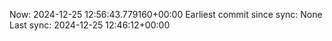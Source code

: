 Now: 2024-12-25 12:56:43.779160+00:00 Earliest commit since sync: None Last sync: 2024-12-25 12:46:12+00:00
